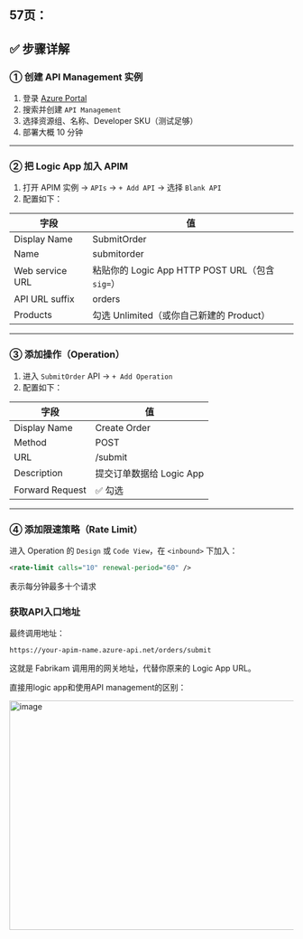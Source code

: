 57页：
---

## ✅ 步骤详解

### ① 创建 API Management 实例

1. 登录 [Azure Portal](https://portal.azure.com/)
2. 搜索并创建 `API Management`
3. 选择资源组、名称、Developer SKU（测试足够）
4. 部署大概 10 分钟

---

### ② 把 Logic App 加入 APIM

1. 打开 APIM 实例 → `APIs` → `+ Add API` → 选择 `Blank API`
2. 配置如下：

| 字段 | 值 |
|------|----|
| Display Name | SubmitOrder |
| Name | submitorder |
| Web service URL | 粘贴你的 Logic App HTTP POST URL（包含 `sig=`） |
| API URL suffix | orders |
| Products | 勾选 Unlimited（或你自己新建的 Product） |

---

### ③ 添加操作（Operation）

1. 进入 `SubmitOrder` API → `+ Add Operation`
2. 配置如下：

| 字段 | 值 |
|------|----|
| Display Name | Create Order |
| Method | POST |
| URL | /submit |
| Description | 提交订单数据给 Logic App |
| Forward Request | ✅ 勾选 |

---

### ④ 添加限速策略（Rate Limit）

进入 Operation 的 `Design` 或 `Code View`，在 `<inbound>` 下加入：

```xml
<rate-limit calls="10" renewal-period="60" />
```
表示每分钟最多十个请求

### 获取API入口地址

最终调用地址：
```arduino
https://your-apim-name.azure-api.net/orders/submit
```

这就是 Fabrikam 调用用的网关地址，代替你原来的 Logic App URL。

直接用logic app和使用API management的区别：

<img width="706" height="406" alt="image" src="https://github.com/user-attachments/assets/f516ee86-f9ac-4d92-94f1-b2bbe544d041" />

